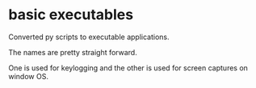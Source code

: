 # basic executables

Converted py scripts to executable applications. 

The names are pretty straight forward. 

One is used for keylogging and the other is used for screen captures on window OS. 








